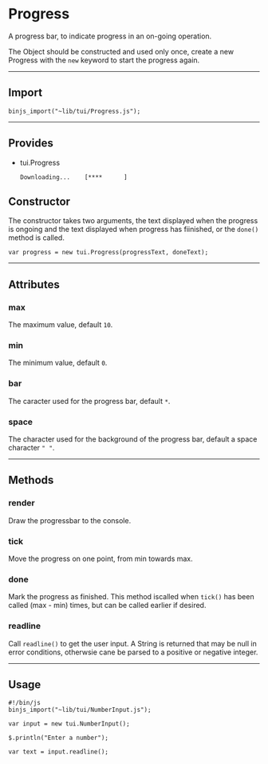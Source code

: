 # Progress

A progress bar, to indicate progress in an on-going operation.

The Object should be constructed and used only once, create a new Progress with the `new` keyword
to start the progress again.

----------------------------

## Import

`binjs_import("~lib/tui/Progress.js");`

-----------------------

## Provides

* tui.Progress

    `Downloading...    [****      ]`

## Constructor

The constructor takes two arguments, the text displayed when the progress is ongoing and the text displayed when progress has fiinished, or the `done()` method is called.

    var progress = new tui.Progress(progressText, doneText);

-----------------------

## Attributes

### max

The maximum value, default `10`.

### min

The minimum value, default `0`.

### bar

The caracter used for the progress bar, default `*`.

### space

The character used for the background of the progress bar, default a space character `" "`.

-----------------------

## Methods

### render

Draw the progressbar to the console.

### tick

Move the progress on one point, from min towards max.

### done

Mark the progress as finished. This method iscalled when `tick()` has been called (max - min) times, but can be called earlier if desired.





### readline

Call `readline()` to get the user input. A String is returned that may be null in error conditions, otherwsie cane be parsed to a positive or negative integer.

-----------------------

## Usage

    #!/bin/js
    binjs_import("~lib/tui/NumberInput.js");

    var input = new tui.NumberInput();

    $.println("Enter a number");

    var text = input.readline();
    
    